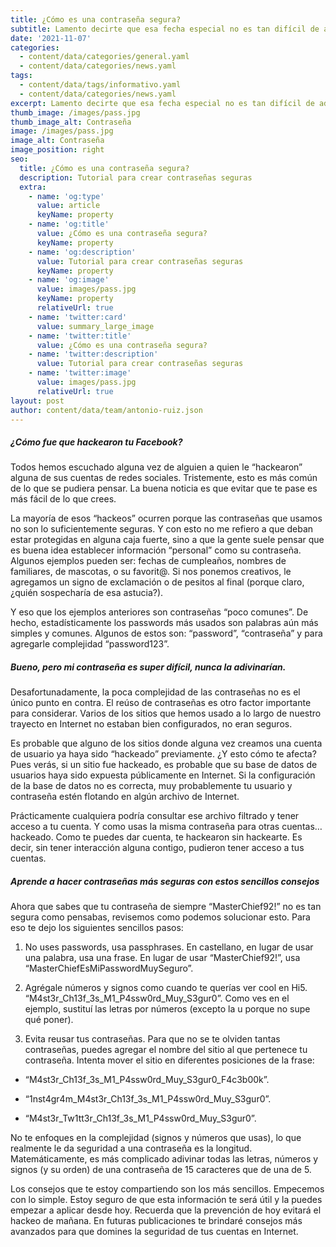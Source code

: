 ```yaml
---
title: ¿Cómo es una contraseña segura?
subtitle: Lamento decirte que esa fecha especial no es tan difícil de adivinar...
date: '2021-11-07'
categories:
  - content/data/categories/general.yaml
  - content/data/categories/news.yaml
tags:
  - content/data/tags/informativo.yaml
  - content/data/categories/news.yaml
excerpt: Lamento decirte que esa fecha especial no es tan difícil de adivinar...
thumb_image: /images/pass.jpg
thumb_image_alt: Contraseña
image: /images/pass.jpg
image_alt: Contraseña
image_position: right
seo:
  title: ¿Cómo es una contraseña segura?
  description: Tutorial para crear contraseñas seguras
  extra:
    - name: 'og:type'
      value: article
      keyName: property
    - name: 'og:title'
      value: ¿Cómo es una contraseña segura?
      keyName: property
    - name: 'og:description'
      value: Tutorial para crear contraseñas seguras
      keyName: property
    - name: 'og:image'
      value: images/pass.jpg
      keyName: property
      relativeUrl: true
    - name: 'twitter:card'
      value: summary_large_image
    - name: 'twitter:title'
      value: ¿Cómo es una contraseña segura?
    - name: 'twitter:description'
      value: Tutorial para crear contraseñas seguras
    - name: 'twitter:image'
      value: images/pass.jpg
      relativeUrl: true
layout: post
author: content/data/team/antonio-ruiz.json
---
```

##### ¿Cómo fue que hackearon tu Facebook?

Todos hemos escuchado alguna vez de alguien a quien le “hackearon” alguna de sus cuentas de redes sociales. Tristemente, esto es más común de lo que se pudiera pensar. La buena noticia es que evitar que te pase es más fácil de lo que crees.

La mayoría de esos “hackeos” ocurren porque las contraseñas que usamos no son lo suficientemente seguras. Y con esto no me refiero a que deban estar protegidas en alguna caja fuerte, sino a que la gente suele pensar que es buena idea establecer información “personal” como su contraseña. Algunos ejemplos pueden ser: fechas de cumpleaños, nombres de familiares, de mascotas, o su  favorit@. Si nos ponemos creativos, le agregamos un signo de exclamación o de pesitos al final (porque claro, ¿quién sospecharía de esa astucia?).

Y eso que los ejemplos anteriores son contraseñas “poco comunes”. De hecho, estadísticamente los passwords más usados son palabras aún más simples y comunes. Algunos de estos son: “password”, “contraseña” y para agregarle complejidad “password123”.

##### Bueno, pero mi contraseña es super difícil, nunca la adivinarían.

Desafortunadamente, la poca complejidad de las contraseñas no es el único punto en contra. El reúso de contraseñas es otro factor importante para considerar. Varios de los sitios que hemos usado a lo largo de nuestro trayecto en Internet no estaban bien configurados, no eran seguros.

Es probable que alguno de los sitios donde alguna vez creamos una cuenta de usuario ya haya sido “hackeado” previamente. ¿Y esto cómo te afecta? Pues verás, si un sitio fue hackeado, es probable que su base de datos de usuarios haya sido expuesta públicamente en Internet. Si la configuración de la base de datos no es correcta, muy probablemente tu usuario y contraseña estén flotando en algún archivo de Internet.

Prácticamente cualquiera podría consultar ese archivo filtrado y tener acceso a tu cuenta. Y como usas la misma contraseña para otras cuentas… hackeado. Como te puedes dar cuenta, te hackearon sin hackearte. Es decir, sin tener interacción alguna contigo, pudieron tener acceso a tus cuentas.

##### Aprende a hacer contraseñas más seguras con estos sencillos consejos

Ahora que sabes que tu contraseña de siempre “MasterChief92!” no es tan segura como pensabas, revisemos como podemos solucionar esto. Para eso te dejo los siguientes sencillos pasos:

1.  No uses passwords, usa passphrases. En castellano, en lugar de usar una palabra, usa una frase. En lugar de usar “MasterChief92!”, usa “MasterChiefEsMiPasswordMuySeguro”.

2.  Agrégale números y signos como cuando te querías ver cool en Hi5. “M4st3r_Ch13f\_3s_M1\_P4ssw0rd_Muy_S3gur0”. Como ves en el ejemplo, sustituí las letras por números (excepto la u porque no supe qué poner).

3.  Evita reusar tus contraseñas. Para que no se te olviden tantas contraseñas, puedes agregar el nombre del sitio al que pertenece tu contraseña. Intenta mover el sitio en diferentes posiciones de la frase:

*   “M4st3r_Ch13f\_3s_M1\_P4ssw0rd_Muy_S3gur0\_F4c3b00k”.

*   “1nst4gr4m_M4st3r_Ch13f\_3s_M1\_P4ssw0rd_Muy_S3gur0”.

*   “M4st3r_Tw1tt3r_Ch13f\_3s_M1\_P4ssw0rd_Muy_S3gur0”.

No te enfoques en la complejidad (signos y números que usas), lo que realmente le da seguridad a una contraseña es la longitud. Matemáticamente, es más complicado adivinar todas las letras, números y signos (y su orden) de una contraseña de 15 caracteres que de una de 5.

Los consejos que te estoy compartiendo son los más sencillos. Empecemos con lo simple. Estoy seguro de que esta información te será útil y la puedes empezar a aplicar desde hoy. Recuerda que la prevención de hoy evitará el hackeo de mañana.
En futuras publicaciones te brindaré consejos más avanzados para que domines la seguridad de tus cuentas en Internet.
